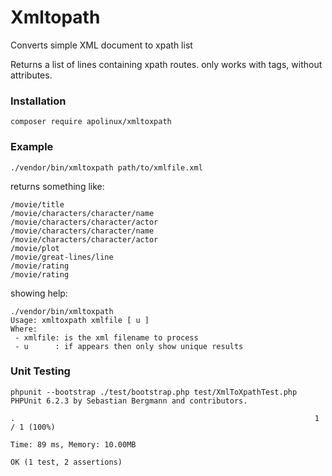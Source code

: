 # Xmltopath

Converts simple XML document to xpath list

Returns a list of lines containing xpath routes. only works with tags, without attributes.

### Installation

```
composer require apolinux/xmltoxpath
```

### Example

```
./vendor/bin/xmltoxpath path/to/xmlfile.xml 
```

returns something like:

```
/movie/title
/movie/characters/character/name
/movie/characters/character/actor
/movie/characters/character/name
/movie/characters/character/actor
/movie/plot
/movie/great-lines/line
/movie/rating
/movie/rating
```

showing help:

```
./vendor/bin/xmltoxpath
Usage: xmltoxpath xmlfile [ u ]
Where: 
 - xmlfile: is the xml filename to process
 - u      : if appears then only show unique results
```

### Unit Testing

```
phpunit --bootstrap ./test/bootstrap.php test/XmlToXpathTest.php 
PHPUnit 6.2.3 by Sebastian Bergmann and contributors.

.                                                                   1 / 1 (100%)

Time: 89 ms, Memory: 10.00MB

OK (1 test, 2 assertions)

```